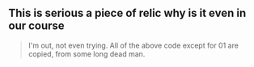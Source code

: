 ## This is serious a piece of relic why is it even in our course
> I'm out, not even trying.
>All of the above code except for 01 are copied, from some long dead man.